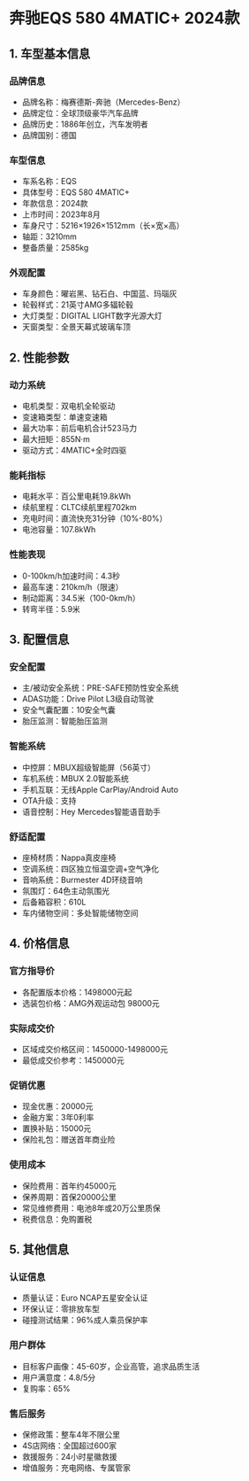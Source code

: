 # 奔驰EQS 580 4MATIC+ 2024款

## 1. 车型基本信息
### 品牌信息
- 品牌名称：梅赛德斯-奔驰（Mercedes-Benz）
- 品牌定位：全球顶级豪华汽车品牌
- 品牌历史：1886年创立，汽车发明者
- 品牌国别：德国

### 车型信息
- 车系名称：EQS
- 具体型号：EQS 580 4MATIC+
- 年款信息：2024款
- 上市时间：2023年8月
- 车身尺寸：5216×1926×1512mm（长×宽×高）
- 轴距：3210mm
- 整备质量：2585kg

### 外观配置
- 车身颜色：曜岩黑、钻石白、中国蓝、玛瑙灰
- 轮毂样式：21英寸AMG多辐轮毂
- 大灯类型：DIGITAL LIGHT数字光源大灯
- 天窗类型：全景天幕式玻璃车顶

## 2. 性能参数
### 动力系统
- 电机类型：双电机全轮驱动
- 变速箱类型：单速变速箱
- 最大功率：前后电机合计523马力
- 最大扭矩：855N·m
- 驱动方式：4MATIC+全时四驱

### 能耗指标
- 电耗水平：百公里电耗19.8kWh
- 续航里程：CLTC续航里程702km
- 充电时间：直流快充31分钟（10%-80%）
- 电池容量：107.8kWh

### 性能表现
- 0-100km/h加速时间：4.3秒
- 最高车速：210km/h（限速）
- 制动距离：34.5米（100-0km/h）
- 转弯半径：5.9米

## 3. 配置信息
### 安全配置
- 主/被动安全系统：PRE-SAFE预防性安全系统
- ADAS功能：Drive Pilot L3级自动驾驶
- 安全气囊配置：10安全气囊
- 胎压监测：智能胎压监测

### 智能系统
- 中控屏：MBUX超级智能屏（56英寸）
- 车机系统：MBUX 2.0智能系统
- 手机互联：无线Apple CarPlay/Android Auto
- OTA升级：支持
- 语音控制：Hey Mercedes智能语音助手

### 舒适配置
- 座椅材质：Nappa真皮座椅
- 空调系统：四区独立恒温空调+空气净化
- 音响系统：Burmester 4D环绕音响
- 氛围灯：64色主动氛围光
- 后备箱容积：610L
- 车内储物空间：多处智能储物空间

## 4. 价格信息
### 官方指导价
- 各配置版本价格：1498000元起
- 选装包价格：AMG外观运动包 98000元

### 实际成交价
- 区域成交价格区间：1450000-1498000元
- 最低成交价参考：1450000元

### 促销优惠
- 现金优惠：20000元
- 金融方案：3年0利率
- 置换补贴：15000元
- 保险礼包：赠送首年商业险

### 使用成本
- 保险费用：首年约45000元
- 保养周期：首保20000公里
- 常见维修费用：电池8年或20万公里质保
- 税费信息：免购置税

## 5. 其他信息
### 认证信息
- 质量认证：Euro NCAP五星安全认证
- 环保认证：零排放车型
- 碰撞测试结果：96%成人乘员保护率

### 用户群体
- 目标客户画像：45-60岁，企业高管，追求品质生活
- 用户满意度：4.8/5分
- 复购率：65%

### 售后服务
- 保修政策：整车4年不限公里
- 4S店网络：全国超过600家
- 救援服务：24小时星徽救援
- 增值服务：充电网络、专属管家